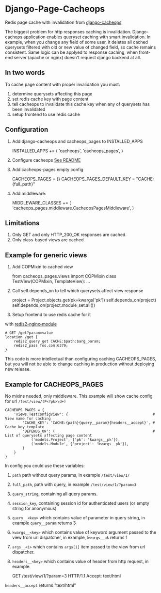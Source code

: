 Django-Page-Cacheops
====================

Redis page cache with invalidation from [django-cacheops](https://github.com/Suor/django-cacheops)

The biggest problem for http responses caching is invalidation. Django-cachops application enables queryset caching with smart invalidation.
In example, when you change any field of some user, it deletes all cached querysets filtered with old or new value of changed field, so cache remains consistent.
Same logic can be applyed to response caching, when front-end server (apache or nginx) doesn't request django backend at all.

In two words
------------

To cache page content with proper invalidation you must:
1. determine querysets affecting this page 
2. set redis cache key with page content
3. tell cacheops to invalidate this cache key when any of querysets has been invalidated
4. setup frontend to use redis cache

Configuration
------------

1. Add django-cacheops and cacheops_pages to INSTALLED_APPS


    INSTALLED_APPS += (
        'cacheops',
        'cacheops_pages',
    )

2. Configure cacheops [See README](https://github.com/Suor/django-cacheops/blob/master/README.rst)
3. Add cacheops-pages empty config


    CACHEOPS_PAGES = {}
    CACHEOPS_PAGES_DEFAULT_KEY = "CACHE:{full_path}"

4. Add middleware:


    MIDDLEWARE_CLASSES += (
        'cacheops_pages.middleware.CacheopsPagesMiddleware',
    )

Limitations
-----------

1. Only GET and only HTTP_200_OK responses are cached.
2. Only class-based views are cached

Example for generic views
-------------------------

1. Add COPMixin to cached view


    from cacheops_pages.views import COPMixin
    class TestView(COPMixin, TemplateView):
        ...

2. Call self.depends_on to tell which querysets affect view response


    project = Project.objects.get(pk=kwargs['pk'])
    self.depends_on(project)
    self.depends_on(project.module_set.all())

3. Setup frontend to use redis cache for it

with [redis2-nginx-module](https://github.com/agentzh/redis2-nginx-module)

    # GET /get?param=value
    location /get {
        redis2_query get CACHE:$path:$arg_param;
        redis2_pass foo.com:6379;
    }

This code is more intellectual than configuring caching CACHEOPS_PAGES, but you will not be able to change caching in production without deploying new release.

Example for CACHEOPS_PAGES
--------------------------

No mixins needed, only middleware. This example will show cache config for url `/test/view/(P<?pk>\d+)`

    CACHEOPS_PAGES = {
        'views.TestConfigView': {                                       # View name for caching
            'CACHE_KEY': 'CACHE:{path}{query__param}{headers__accept}', # Cache key template
            'DEPENDS_ON': (                                             # List of querysets affecting page content
                ('models.Project', {'pk': 'kwargs__pk'}),                   
                ('models.Module', {'project': 'kwargs__pk'}),
            )
        }
    }

In config you could use these variables:

1. `path` path without query params, in example `/test/view/1/`
2. `full_path`, path with query, in example `/test/view/1/?param=3`
3. `query_string`, containing all query params.
4. `session_key`, containing session id for authenticated users (or empty string for anonymous)
4. `query__<key>` which contains value of <key> parameter in query string, in example `query__param` returns 3
5. `kwargs__<key>` which contains value of <key> keyword argument passed to the view from url dispatcher, in example, `kwargs__pk` returns 1
6. `args__<i>` which contains  `args[i]` item passed to the view from url dispatcher.
7. `headers__<key>` which contains value of <key> header from http request, in example:


    GET /test/view/1/?param=3 HTTP/1.1
    Accept: text/html


`headers__accept` returns "text/html"
